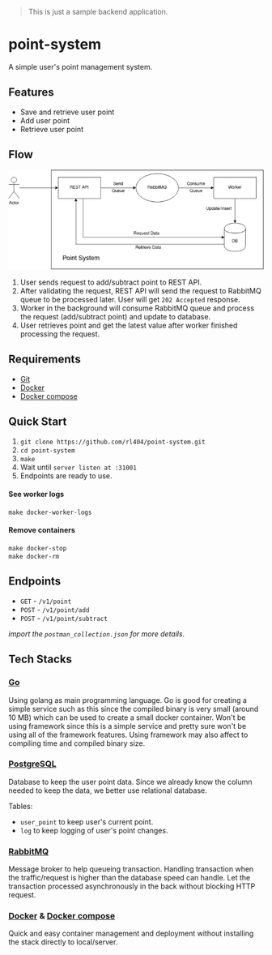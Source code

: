 > This is just a sample backend application.

# point-system

A simple user's point management system.

## Features

- Save and retrieve user point
- Add user point
- Retrieve user point

## Flow

<p align="center">
  <img src=https://github.com/rl404/point-system/raw/master/flow.png alt="flow">
</p>

1. User sends request to add/subtract point to REST API.
2. After validating the request, REST API will send the request to RabbitMQ queue to be processed later. User will get `202 Accepted` response.
3. Worker in the background will consume RabbitMQ queue and process the request (add/subtract point) and update to database.
4. User retrieves point and get the latest value after worker finished processing the request.


## Requirements

- [Git](https://git-scm.com/)
- [Docker](https://www.docker.com/)
- [Docker compose](https://docs.docker.com/compose/)

## Quick Start

1. `git clone https://github.com/rl404/point-system.git`
2. `cd point-system`
3. `make`
4. Wait until `server listen at :31001`
5. Endpoints are ready to use.

#### See worker logs

```
make docker-worker-logs
```

#### Remove containers

```
make docker-stop
make docker-rm
```

## Endpoints

- `GET` - `/v1/point`
- `POST` - `/v1/point/add`
- `POST` - `/v1/point/subtract`

*import the `postman_collection.json` for more details.*

## Tech Stacks

### [Go](https://golang.org/)

Using golang as main programming language. Go is good for creating a simple service such as this since the compiled binary is very small (around 10 MB) which can be used to create a small docker container. Won't be using framework since this is a simple service and pretty sure won't be using all of the framework features. Using framework may also affect to compiling time and compiled binary size.

### [PostgreSQL](https://postgresql.org/)

Database to keep the user point data. Since we already know the column needed to keep the data, we better use relational database.

Tables:
- `user_point` to keep user's current point.
- `log` to keep logging of user's point changes.

### [RabbitMQ](https://www.rabbitmq.com/)

Message broker to help queueing transaction. Handling transaction when the traffic/request is higher than the database speed can handle. Let the transaction processed asynchronously in the back without blocking HTTP request.

### [Docker](https://www.docker.com/) & [Docker compose](https://docs.docker.com/compose/)

Quick and easy container management and deployment without installing the stack directly to local/server.
